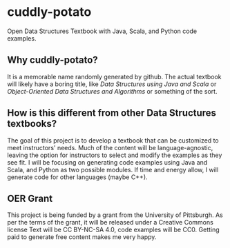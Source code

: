 # cuddly-potato
Open Data Structures Textbook with Java, Scala, and Python code examples.
## Why cuddly-potato?
It is a memorable name randomly generated by github. The actual textbook will likely have a boring title, like _Data Structures using Java and Scala_ or _Object-Oriented Data Structures and Algorithms_ or something of the sort.
## How is this different from other Data Structures textbooks?
The goal of this project is to develop a textbook that can be customized to meet instructors' needs. Much of the content will be language-agnostic, leaving the option for instructors to select and modify the examples as they see fit. I will be focusing on generating code examples using Java and Scala, and Python as two possible modules. If time and energy allow, I will generate code for other languages (maybe C++).
## OER Grant
This project is being funded by a grant from the University of Pittsburgh. As per the terms of the grant, it will be released under a Creative Commons license Text will be CC BY-NC-SA 4.0, code examples will be CC0. Getting paid to generate free content makes me very happy.
